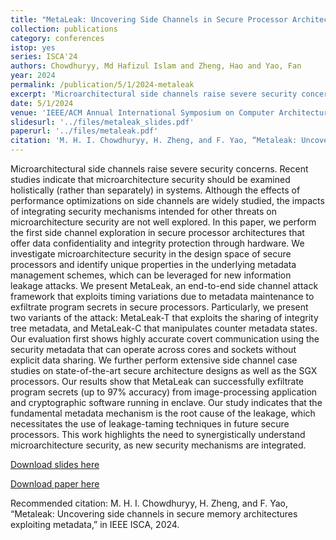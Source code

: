 ```yaml
---
title: "MetaLeak: Uncovering Side Channels in Secure Processor Architectures Exploiting Metadata"
collection: publications
category: conferences
istop: yes
series: ISCA'24
authors: Chowdhuryy, Md Hafizul Islam and Zheng, Hao and Yao, Fan
year: 2024
permalink: /publication/5/1/2024-metaleak
excerpt: 'Microarchitectural side channels raise severe security concerns. Recent studies indicate that microarchitecture security should be examined holistically (rather than separately) in systems. Although the effects of performance optimizations on side channels are widely studied, the impacts of integrating security mechanisms intended for other threats on microarchitecture security are not well explored. In this paper, we perform the first side channel exploration in secure processor architectures ...'
date: 5/1/2024
venue: 'IEEE/ACM Annual International Symposium on Computer Architecture (ISCA)'
slidesurl: '../files/metaleak_slides.pdf'
paperurl: '../files/metaleak.pdf'
citation: 'M. H. I. Chowdhuryy, H. Zheng, and F. Yao, “Metaleak: Uncovering side channels in secure memory architectures exploiting metadata,” in IEEE ISCA, 2024.'
---
```

Microarchitectural side channels raise severe security concerns. Recent studies indicate that microarchitecture security should be examined holistically (rather than separately) in systems. Although the effects of performance optimizations on side channels are widely studied, the impacts of integrating security mechanisms intended for other threats on microarchitecture security are not well explored. In this paper, we perform the first side channel exploration in secure processor architectures that offer data confidentiality and integrity protection through hardware. We investigate microarchitecture security in the design space of secure processors and identify unique properties in the underlying metadata management schemes, which can be leveraged for new information leakage attacks. We present MetaLeak, an end-to-end side channel attack framework that exploits timing variations due to metadata maintenance to exfiltrate program secrets in secure processors. Particularly, we present two variants of the attack: MetaLeak-T that exploits the sharing of integrity tree metadata, and MetaLeak-C that manipulates counter metadata states. Our evaluation first shows highly accurate covert communication using the security metadata that can operate across cores and sockets without explicit data sharing. We further perform extensive side channel case studies on state-of-the-art secure architecture designs as well as the SGX processors. Our results show that MetaLeak can successfully exfiltrate program secrets (up to $97 \%$ accuracy) from image-processing application and cryptographic software running in enclave. Our study indicates that the fundamental metadata mechanism is the root cause of the leakage, which necessitates the use of leakage-taming techniques in future secure processors. This work highlights the need to synergistically understand microarchitecture security, as new security mechanisms are integrated.

[Download slides here](../files/metaleak_slides.pdf)

[Download paper here](../files/metaleak.pdf)

Recommended citation: M. H. I. Chowdhuryy, H. Zheng, and F. Yao, “Metaleak: Uncovering side channels in secure memory architectures exploiting metadata,” in IEEE ISCA, 2024.